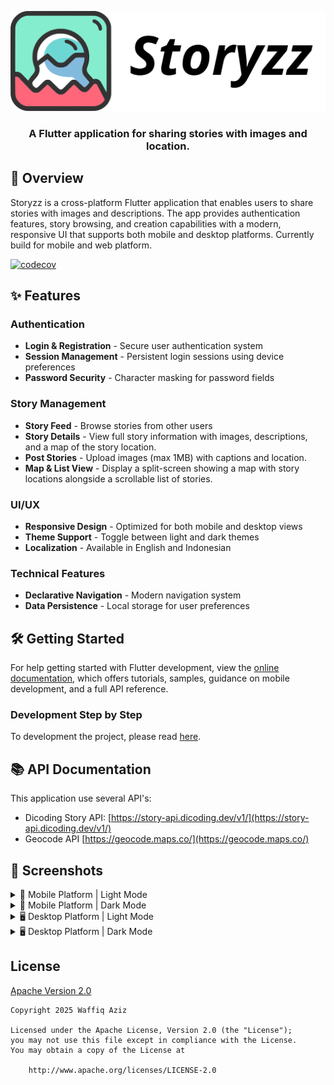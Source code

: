 <p align="center">
    <picture>
      <source
        media="(prefers-color-scheme: dark)"
        srcset="doc/images/storyzz-light.svg"
        width="250"
      >
      <source
        media="(prefers-color-scheme: light)"
        srcset="doc/images/storyzz-dark.svg"
        width="250"
      >
      <img alt="Storyzz" src="doc/images/storyzz-dark.svg">
    </picture>
</p>

<h3 align="center">
A Flutter application for sharing stories with images and location.
</h3>

## 🚀 Overview

Storyzz is a cross-platform Flutter application that enables users to share
stories with images and descriptions. The app provides authentication features,
story browsing, and creation capabilities with a modern, responsive UI that
supports both mobile and desktop platforms. Currently build for mobile and web platform.

[![codecov](https://codecov.io/github/waffiqaziz/storyzz/graph/badge.svg?token=KYFE69ZHVN)](https://codecov.io/github/waffiqaziz/storyzz)

## ✨ Features

### Authentication

- **Login & Registration** - Secure user authentication system
- **Session Management** - Persistent login sessions using device preferences
- **Password Security** - Character masking for password fields

### Story Management

- **Story Feed** - Browse stories from other users
- **Story Details** - View full story information with images, descriptions,
  and a map of the story location.
- **Post Stories** - Upload images (max 1MB) with captions and location.
- **Map & List View** -  Display a split-screen showing a map with story
  locations alongside a scrollable list of stories.

### UI/UX

- **Responsive Design** - Optimized for both mobile and desktop views
- **Theme Support** - Toggle between light and dark themes
- **Localization** - Available in English and Indonesian

### Technical Features

- **Declarative Navigation** - Modern navigation system
- **Data Persistence** - Local storage for user preferences

## 🛠️ Getting Started

For help getting started with Flutter development, view the
[online documentation](https://docs.flutter.dev/), which offers tutorials,
samples, guidance on mobile development, and a full API reference.

### Development Step by Step

To development the project, please read [here](./doc/development.md).

## 📚 API Documentation

This application use several API's:

- Dicoding Story API:
  [https://story-api.dicoding.dev/v1/](https://story-api.dicoding.dev/v1/)
- Geocode API
  [https://geocode.maps.co/](https://geocode.maps.co/)

## 📸 Screenshots

<details>
<summary>📱 Mobile Platform | Light Mode</summary>
<p float="left">
  <img src="https://i.postimg.cc/CKJPKj5R/mobile-login.png"
    width="250" alt="Login Screen"
  />
  <img src="https://i.postimg.cc/FF24mQw2/mobile-register.png"
    width="250" alt="Register Screen"
  />
  <img src="https://i.postimg.cc/8Pr0bJKY/mobile-home.png"
    width="250" alt="Home Screen"
  />
</p>
<p float="left">
  <img src="https://i.postimg.cc/Jn2pNMbm/mobile-map.png"
    width="250" alt="Map Story Screen"
  />  
  <img src="https://i.postimg.cc/YC7BGzrR/mobile-upload-story.png"
    width="250" alt="Upload Story Screen"
    />
  <img src="https://i.postimg.cc/SRmcYPPq/mobile-upload-story2.png"
    width="250" alt="Upload Story Screen Filled"
    />
</p>
<p>
  <img src="https://i.postimg.cc/gcwWf0tV/mobile-settings.png"
    width="250" alt="Settings Screen"
  />
  <img src="https://i.postimg.cc/2SQ9spfF/mobile-localization.png"
    width="250" alt="Localization Dialog"
  />
  <img src="https://i.postimg.cc/XqtDb4Jx/mobile-detail.png"
    width="250" alt="Detail Screen"
  />
</p>
</details>

<details>
<summary>📱 Mobile Platform | Dark Mode</summary>
<p float="left">
  <img src="https://i.postimg.cc/JnnTHGHP/mobile-login-dark.png"
    width="250" alt="Login Screen (Dark)"
  />
  <img src="https://i.postimg.cc/J0HPKvqX/mobile-register-dark.png"
    width="250" alt="Register Screen (Dark)"
  />
  <img src="https://i.postimg.cc/x1DFpfB1/mobile-home-dark.png"
    width="250" alt="Home Screen (Dark)"
  />
</p>
<p float="left">
  <img src="https://i.postimg.cc/LhdvWDCb/mobile-map-dark.png"
    width="250" alt="Upload Map Screen (Dark)"
  />
  <img src="https://i.postimg.cc/k5XrwMtt/mobile-upload-story-dark.png"
    width="250" alt="Upload Story Screen (Dark)"
  />
    <img src="https://i.postimg.cc/cCTwRmq3/mobile-upload-story-dark2.png"
    width="250" alt="Upload Story Screen Filled (Dark)"
  />
</p>
<p>
  <img src="https://i.postimg.cc/pXztL6Hy/mobile-settings-dark.png"
    width="250" alt="Settings Screen (Dark)"
  />
  <img src="https://i.postimg.cc/fbMqZHz4/mobile-localization-dark.png"
    width="250" alt="Localization Dialog (Dark)"
  />
  <img src="https://i.postimg.cc/CM22DHND/mobile-detail-dark.png"
    width="250" alt="Detail Screen (Dark)"
  />
</p>
</details>

<details>
<summary>🖥️ Desktop Platform | Light Mode</summary>
<p>
  <img src="https://i.postimg.cc/25Fp7b6Y/desktop-login.png"
    width="400" alt="Login Screen"
  />
  <img src="https://i.postimg.cc/dQNb6Kqh/desktop-register.png"
    width="400" alt="Register Screen"
  />
</p>
<p>
  <img src="https://i.postimg.cc/fT46pf9s/desktop-home.png"
    width="400" alt="Home Screen"
  />
  <img src="https://i.postimg.cc/50xh74YC/desktop-map.png"
    width="400" alt="Map Screen"
  />
</p>
<p>
  <img src="https://i.postimg.cc/GhZZ0JTr/desktop-upload-story.png"
    width="400" alt="Upload Story Screen"
  />
  <img src="https://i.postimg.cc/BbzRn2hT/desktop-settings.png"
    width="400" alt="Settings Screen"
  />
</p>
<p>
  <img src="https://i.postimg.cc/pdB7nwGX/desktop-upload-story2.png"
    width="400" alt="Upload Story Screen Filled Top"
  />
  <img src="https://i.postimg.cc/PxWmxH22/desktop-upload-story3.png"
    width="400" alt="Upload Story Screen Filled Bottom"
  />
</p>
<p>
  <img src="https://i.postimg.cc/9fx6k3Gg/desktop-detail1.png"
    width="400" alt="Dialog Detail Screen Top"
  />
  <img src="https://i.postimg.cc/d1pzq8N8/desktop-detail2.png"
    width="400" alt="Dialog Detail Screen Bottom"
  />
</p>
<p>
  <img src="https://i.postimg.cc/13sb5RBY/desktop-localization.png"
    width="400" alt="Localization Dialog"
  />
</p>
</details>

<details>
<summary>🖥️ Desktop Platform | Dark Mode</summary>
<p>
  <img src="https://i.postimg.cc/Xv0S5cnx/desktop-login-dark.png"
    width="400" alt="Login Screen (Dark)"
  />
  <img src="https://i.postimg.cc/BnHRJL2F/desktop-register-dark.png"
    width="400" alt="Register Screen (Dark)"
  />
</p>
<p>
  <img src="https://i.postimg.cc/3JgPT0Xv/desktop-home-dark.png"
    width="400" alt="Home Screen (Dark)"
  />
  <img src="https://i.postimg.cc/8ccqGZbk/desktop-map-dark.png"
    width="400" alt="Map Screen (Dark)"
  />
</p>
<p>
  <img src="https://i.postimg.cc/3whVN8Zc/desktop-upload-story-dark.png"
    width="400" alt="Upload Story Screen (Dark)"
  />
  <img src="https://i.postimg.cc/HsJfPPxB/desktop-settings-dark.png"
    width="400" alt="Settings Screen (Dark)"
  />
</p>
<p>
  <img src="https://i.postimg.cc/G275XknW/desktop-upload-story-dark2.png"
    width="400" alt="Upload Story Screen Top (Dark)"
  />  
  <img src="https://i.postimg.cc/FR5yNzgY/desktop-upload-story-dark3.png"
    width="400" alt="Upload Story Screen Bottom (Dark)"
  />
</p>
<p>
  <img src="https://i.postimg.cc/j2fBCLBB/desktop-detail1-dark.png"
    width="400" alt="Dialog Detail Screen Top (Dark)"
  />
  <img src="https://i.postimg.cc/v8xJ0NDX/desktop-detail2-dark.png"
    width="400" alt="Dialog Detail Screen Bottom (Dark)"
  />
</p>
<p>
  <img src="https://i.postimg.cc/FRD2wM3n/desktop-localization-dark.png"
    width="400" alt="Localization Dialog (Dark)"
  />
</p>
</details>

## License

[Apache Version 2.0](LICENSE)

```text
Copyright 2025 Waffiq Aziz

Licensed under the Apache License, Version 2.0 (the "License");
you may not use this file except in compliance with the License.
You may obtain a copy of the License at

    http://www.apache.org/licenses/LICENSE-2.0
